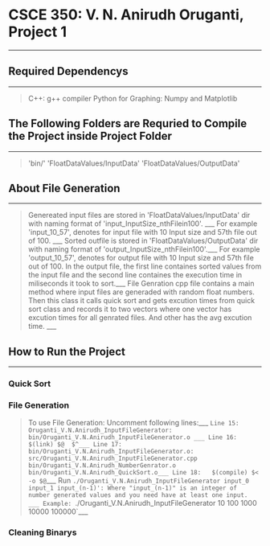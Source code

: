 # CSCE 350: V. N. Anirudh Oruganti, Project 1 
---

## Required Dependencys
---
> C++: g++ compiler 
> Python for Graphing: Numpy and Matplotlib


## The Following Folders are Requried to Compile the Project inside Project Folder
--- 
> 'bin/'
> 'FloatDataValues/InputData'
> 'FloatDataValues/OutputData'


## About File Generation
---
> Genereated input files are stored in 'FloatDataValues/InputData' dir with naming format of 'input_InputSize_nthFilein100'. ___
For example 'input_10_57', denotes for input file with 10 Input size and 57th file out of 100. ___
> Sorted outfile is stored in 'FloatDataValues/OutputData' dir with naming format of 'output_InputSize_nthFilein100'.___
For example 'output_10_57', denotes for output file with 10 Input size and 57th file out of 100. In the output file, the first line containes sorted values from the input file and the second line containes the execution time in miliseconds it took to sort.___
> File Genration cpp file contains a main method where input files are generaded with random float numbers. Then this class it calls quick sort and gets excution times from quick sort class and records it to two vectors where one vector has excution times for all genrated files. And other has the avg excution time. ___



## How to Run the Project
---
### Quick Sort
> 

### File Generation
> To use File Generation: Uncomment following lines:___
	`Line 15: Oruganti_V.N.Anirudh_InputFileGenerator: bin/Oruganti_V.N.Anirudh_InputFileGenerator.o ___
	 Line 16: 	$(link) $@  $^___
	 Line 17: bin/Oruganti_V.N.Anirudh_InputFileGenerator.o: src/Oruganti_V.N.Anirudh_InputFileGenerator.cpp  bin/Oruganti_V.N.Anirudh_NumberGenrator.o bin/Oruganti_V.N.Anirudh_QuickSort.o___
	 Line 18: 	$(compile) $< -o $@`___
> Run `./Oruganti_V.N.Anirudh_InputFileGenerator input_0 input_1 input_(n-1)': Where "input_(n-1)" is an integer of number generated values and you need have at least one input. ___
> Example: `./Oruganti_V.N.Anirudh_InputFileGenerator 10 100 1000 10000 100000`___

### Cleaning Binarys 


